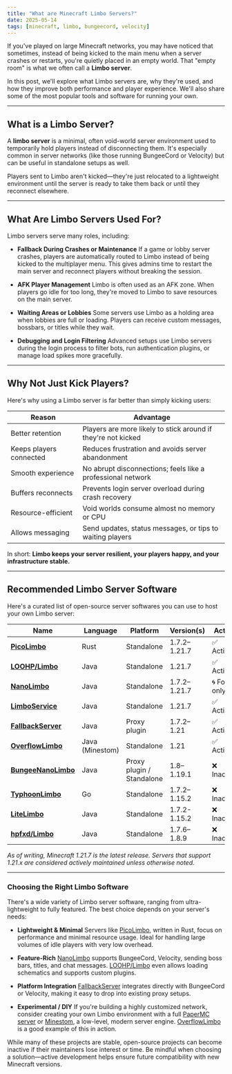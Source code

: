 ```yaml
---
title: "What are Minecraft Limbo Servers?"
date: 2025-05-14
tags: [minecraft, limbo, bungeecord, velocity]
---
```


If you've played on large Minecraft networks, you may have noticed that sometimes, instead of being kicked to the main menu when a server crashes or restarts, you're quietly placed in an empty world. That "empty room" is what we often call a **Limbo server**.

<!-- more -->

In this post, we'll explore what Limbo servers are, why they're used, and how they improve both performance and player experience. We'll also share some of the most popular tools and software for running your own.

---

## What is a Limbo Server?

A **limbo server** is a minimal, often void-world server environment used to temporarily hold players instead of disconnecting them. It's especially common in server networks (like those running BungeeCord or Velocity) but can be useful in standalone setups as well.

Players sent to Limbo aren't kicked—they're just relocated to a lightweight environment until the server is ready to take them back or until they reconnect elsewhere.

---

## What Are Limbo Servers Used For?

Limbo servers serve many roles, including:

- **Fallback During Crashes or Maintenance**
  If a game or lobby server crashes, players are automatically routed to Limbo instead of being kicked to the multiplayer menu. This gives admins time to restart the main server and reconnect players without breaking the session.

- **AFK Player Management**
  Limbo is often used as an AFK zone. When players go idle for too long, they're moved to Limbo to save resources on the main server.

- **Waiting Areas or Lobbies**
  Some servers use Limbo as a holding area when lobbies are full or loading. Players can receive custom messages, bossbars, or titles while they wait.

- **Debugging and Login Filtering**
  Advanced setups use Limbo servers during the login process to filter bots, run authentication plugins, or manage load spikes more gracefully.

---

## Why Not Just Kick Players?

Here's why using a Limbo server is far better than simply kicking users:

| Reason                     | Advantage                                                       |
|----------------------------|-----------------------------------------------------------------|
| Better retention           | Players are more likely to stick around if they're not kicked   |
| Keeps players connected    | Reduces frustration and avoids server abandonment               |
| Smooth experience          | No abrupt disconnections; feels like a professional network     |
| Buffers reconnects         | Prevents login server overload during crash recovery            |
| Resource-efficient         | Void worlds consume almost no memory or CPU                     |
| Allows messaging           | Send updates, status messages, or tips to waiting players       |

In short: **Limbo keeps your server resilient, your players happy, and your infrastructure stable.**

---

## Recommended Limbo Server Software

Here's a curated list of open-source server softwares you can use to host your own Limbo server:

| Name | Language | Platform | Version(s) | Active |
|------|----------|----------|------------|--------|
| [**PicoLimbo**](https://github.com/Quozul/PicoLimbo) | Rust | Standalone | 1.7.2–1.21.7 | ✅ Active |
| [**LOOHP/Limbo**](https://github.com/LOOHP/Limbo) | Java | Standalone | 1.21.7 | ✅ Active |
| [**NanoLimbo**](https://github.com/Nan1t/NanoLimbo) | Java | Standalone | 1.7.2–1.21.7 | 🌀 Forks only |
| [**LimboService**](https://github.com/YourCraftMC/LimboService) | Java | Standalone | 1.21.7 | ✅ Active |
| [**FallbackServer**](https://github.com/sasi2006166/Fallback-Server) | Java | Proxy plugin | 1.7.2–1.21 | ✅ Active |
| [**OverflowLimbo**](https://github.com/CodeTheDev/OverflowLimbo) | Java (Minestom) | Standalone | 1.21 | ✅ Active |
| [**BungeeNanoLimbo**](https://github.com/Ailakks/BungeeNanoLimbo) | Java | Proxy plugin / Standalone | 1.8–1.19.1 | ❌ Inactive |
| [**TyphoonLimbo**](https://github.com/TyphoonMC/TyphoonLimbo) | Go | Standalone | 1.7.2–1.15.2 | ❌ Inactive |
| [**LiteLimbo**](https://github.com/ThomasOM/LiteLimbo) | Java | Standalone | 1.7.2-1.15.2 | ❌ Inactive |
| [**hpfxd/Limbo**](https://github.com/hpfxd/Limbo) | Java | Standalone | 1.7.6–1.8.9 | ❌ Inactive |

*As of writing, Minecraft 1.21.7 is the latest release. Servers that support 1.21.x are considered actively maintained unless otherwise noted.*

---

### Choosing the Right Limbo Software

There's a wide variety of Limbo server software, ranging from ultra-lightweight to fully featured. The best choice depends on your server's needs:

- **Lightweight & Minimal**
  Servers like [PicoLimbo](https://github.com/Quozul/PicoLimbo), written in Rust, focus on performance and minimal resource usage. Ideal for handling large volumes of idle players with very low overhead.

- **Feature-Rich**
  [NanoLimbo](https://github.com/Nan1t/NanoLimbo) supports BungeeCord, Velocity, sending boss bars, titles, and chat messages.
  [LOOHP/Limbo](https://github.com/LOOHP/Limbo) even allows loading schematics and supports custom plugins.

- **Platform Integration**
  [FallbackServer](https://github.com/sasi2006166/Fallback-Server) integrates directly with BungeeCord or Velocity, making it easy to drop into existing proxy setups.

- **Experimental / DIY**
  If you're building a highly customized network, consider creating your own Limbo environment with a full [PaperMC server](https://papermc.io/) or [Minestom](https://github.com/Minestom/Minestom), a low-level, modern server engine. [OverflowLimbo](https://github.com/CodeTheDev/OverflowLimbo) is a good example of this in action.

While many of these projects are stable, open-source projects can become inactive if their maintainers lose interest or time. Be mindful when choosing a solution—active development helps ensure future compatibility with new Minecraft versions.
